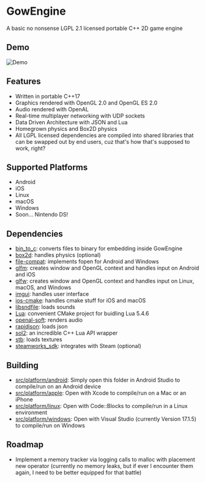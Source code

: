 # GowEngine
A basic no nonsense LGPL 2.1 licensed portable C++ 2D game engine

## Demo
![Demo](https://github.com/sgowen/GowEngine/blob/main/demo.gif)

## Features
* Written in portable C++17
* Graphics rendered with OpenGL 2.0 and OpenGL ES 2.0
* Audio rendered with OpenAL
* Real-time multiplayer networking with UDP sockets
* Data Driven Architecture with JSON and Lua
* Homegrown physics and Box2D physics
* All LGPL licensed dependencies are compiled into shared libraries that can be swapped out by end users, cuz that's how that's supposed to work, right?

## Supported Platforms
* Android
* iOS
* Linux
* macOS
* Windows
* Soon... Nintendo DS!

## Dependencies
* [bin_to_c](https://github.com/sgowen/bin_to_c): converts files to binary for embedding inside GowEngine
* [box2d](https://github.com/erincatto/box2d): handles physics (optional)
* [file-compat](https://github.com/brackeen/file-compat): implements fopen for Android and Windows  
* [glfm](https://github.com/brackeen/glfm): creates window and OpenGL context and handles input on Android and iOS
* [glfw](https://github.com/glfw/glfw): creates window and OpenGL context and handles input on Linux, macOS, and Windows
* [imgui](https://github.com/ocornut/imgui): handles user interface
* [ios-cmake](https://github.com/leetal/ios-cmake): handles cmake stuff for iOS and macOS
* [libsndfile](https://github.com/libsndfile/libsndfile): loads sounds
* [Lua](https://github.com/walterschell/Lua): convenient CMake project for buidling Lua 5.4.6
* [openal-soft](https://github.com/kcat/openal-soft): renders audio
* [rapidjson](https://github.com/Tencent/rapidjson): loads json
* [sol2](https://github.com/ThePhD/sol2): an incredible C++ Lua API wrapper
* [stb](https://github.com/nothings/stb): loads textures
* [steamworks_sdk](https://github.com/sgowen/steamworks_sdk): integrates with Steam (optional)

## Building
* [src/platform/android](https://github.com/sgowen/GowEngine/tree/main/src/platform/android): Simply open this folder in Android Studio to compile/run on an Android device
* [src/platform/apple](https://github.com/sgowen/GowEngine/tree/main/src/platform/apple): Open with Xcode to compile/run on a Mac or an iPhone
* [src/platform/linux](https://github.com/sgowen/GowEngine/tree/main/src/platform/linux): Open with Code::Blocks to compile/run in a Linux environment
* [src/platform/windows](https://github.com/sgowen/GowEngine/tree/main/src/platform/windows): Open with Visual Studio (currently Version 17.1.5) to compile/run on Windows

## Roadmap
* Implement a memory tracker via logging calls to malloc with placement new operator (currently no memory leaks, but if ever I encounter them again, I need to be better equipped for that battle)
